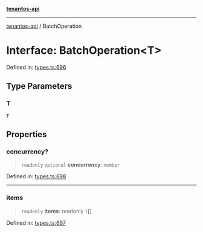 [**tenantos-api**](../README.md)

***

[tenantos-api](../globals.md) / BatchOperation

# Interface: BatchOperation\<T\>

Defined in: [types.ts:696](https://github.com/shadmanZero/tenantos-api/blob/b1ba837cafbeb4e057ec12e90b81a7c5ea5b383f/src/types.ts#L696)

## Type Parameters

### T

`T`

## Properties

### concurrency?

> `readonly` `optional` **concurrency**: `number`

Defined in: [types.ts:698](https://github.com/shadmanZero/tenantos-api/blob/b1ba837cafbeb4e057ec12e90b81a7c5ea5b383f/src/types.ts#L698)

***

### items

> `readonly` **items**: readonly `T`[]

Defined in: [types.ts:697](https://github.com/shadmanZero/tenantos-api/blob/b1ba837cafbeb4e057ec12e90b81a7c5ea5b383f/src/types.ts#L697)

